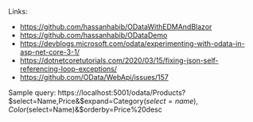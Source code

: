 ﻿Links:
- https://github.com/hassanhabib/ODataWithEDMAndBlazor
- https://github.com/hassanhabib/ODataDemo
- https://devblogs.microsoft.com/odata/experimenting-with-odata-in-asp-net-core-3-1/
- https://dotnetcoretutorials.com/2020/03/15/fixing-json-self-referencing-loop-exceptions/
- https://github.com/OData/WebApi/issues/157

Sample query: https://localhost:5001/odata/Products?$select=Name,Price&$expand=Category($select=name),Color($select=Name)&$orderby=Price%20desc